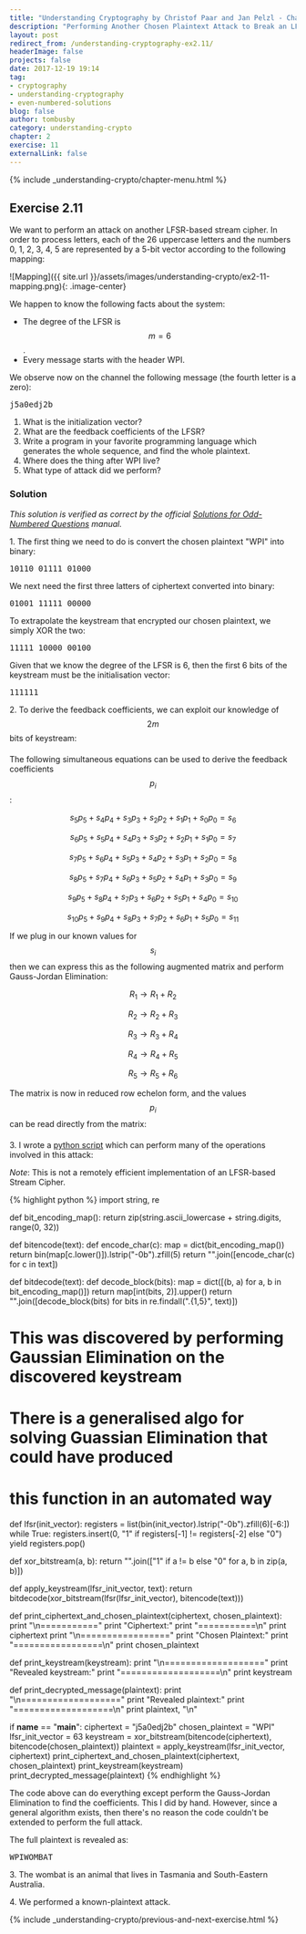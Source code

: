 ```yaml
---
title: "Understanding Cryptography by Christof Paar and Jan Pelzl - Chapter 2 Solutions - Ex2.11"
description: "Performing Another Chosen Plaintext Attack to Break an LFSR and Reveal the Full Plaintext"
layout: post
redirect_from: /understanding-cryptography-ex2.11/
headerImage: false
projects: false
date: 2017-12-19 19:14
tag:
- cryptography
- understanding-cryptography
- even-numbered-solutions
blog: false
author: tombusby
category: understanding-crypto
chapter: 2
exercise: 11
externalLink: false
---
```


{% include _understanding-crypto/chapter-menu.html %}

## Exercise 2.11

We want to perform an attack on another LFSR-based stream cipher. In order to process letters, each of the 26 uppercase letters and the numbers 0, 1, 2, 3, 4, 5 are represented by a 5-bit vector according to the following mapping:

![Mapping]({{ site.url }}/assets/images/understanding-crypto/ex2-11-mapping.png){: .image-center}

We happen to know the following facts about the system:

* The degree of the LFSR is $$m = 6$$.
* Every message starts with the header WPI.

We observe now on the channel the following message (the fourth letter is a zero):

<pre class="pre-wrap-enabled">
j5a0edj2b
</pre>

1. What is the initialization vector?
2. What are the feedback coefficients of the LFSR?
3. Write a program in your favorite programming language which generates the
whole sequence, and find the whole plaintext.
4. Where does the thing after WPI live?
5. What type of attack did we perform?


### Solution

*This solution is verified as correct by the official [Solutions for Odd-Numbered Questions](http://wiki.crypto.rub.de/Buch/en/download/Understanding_Cryptography_Odd_Solutions.pdf) manual.*

1\. The first thing we need to do is convert the chosen plaintext "WPI" into binary:

<pre class="pre-wrap-enabled">
10110 01111 01000
</pre>

We next need the first three latters of ciphertext converted into binary:

<pre class="pre-wrap-enabled">
01001 11111 00000
</pre>

To extrapolate the keystream that encrypted our chosen plaintext, we simply XOR the two:

<pre class="pre-wrap-enabled">
11111 10000 00100
</pre>

Given that we know the degree of the LFSR is 6, then the first 6 bits of the keystream must be the initialisation vector:

<pre class="pre-wrap-enabled">
111111
</pre>

2\. To derive the feedback coefficients, we can exploit our knowledge of $$2m$$ bits of keystream:

<div style="text-align: center; margin-bottom: 20px">
<script type="math/tex">
\begin{array}{c|c}
s_{11} & s_{10} & s_9 & s_8 & s_7 & s_6 & s_5 & s_4 & s_3 & s_2 & s_1 & s_0 \\ \hline
1 & 0 & 0 & 0 & 0 & 0 & 1 & 1 & 1 & 1 & 1 & 1
\end{array}
</script>
</div>

The following simultaneous equations can be used to derive the feedback coefficients $$p_i$$:


$$ s_5p_5 + s_4p_4 + s_3p_3 + s_2p_2 + s_1p_1 + s_0p_0 = s_6 $$

$$ s_6p_5 + s_5p_4 + s_4p_3 + s_3p_2 + s_2p_1 + s_1p_0 = s_7 $$

$$ s_7p_5 + s_6p_4 + s_5p_3 + s_4p_2 + s_3p_1 + s_2p_0 = s_8 $$

$$ s_8p_5 + s_7p_4 + s_6p_3 + s_5p_2 + s_4p_1 + s_3p_0 = s_9 $$

$$ s_9p_5 + s_8p_4 + s_7p_3 + s_6p_2 + s_5p_1 + s_4p_0 = s_{10} $$

$$ s_{10}p_5 + s_9p_4 + s_8p_3 + s_7p_2 + s_6p_1 + s_5p_0 = s_{11} $$

If we plug in our known values for $$s_i$$ then we can express this as the following augmented matrix and perform Gauss-Jordan Elimination:

<div style="text-align: center;">
<script type="math/tex">
\left[
\begin{array}{cccccc|c}
  1 & 1 & 1 & 1 & 1 & 1 & 0 \\
  0 & 1 & 1 & 1 & 1 & 1 & 0 \\
  0 & 0 & 1 & 1 & 1 & 1 & 0 \\
  0 & 0 & 0 & 1 & 1 & 1 & 0 \\
  0 & 0 & 0 & 0 & 1 & 1 & 0 \\
  0 & 0 & 0 & 0 & 0 & 1 & 1
\end{array}
\right]
</script>
</div>

$$ R_1 \rightarrow R_1 + R_2 $$

$$ R_2 \rightarrow R_2 + R_3 $$

$$ R_3 \rightarrow R_3 + R_4 $$

$$ R_4 \rightarrow R_4 + R_5 $$

$$ R_5 \rightarrow R_5 + R_6 $$

<div style="text-align: center;">
<script type="math/tex">
\left[
\begin{array}{cccccc|c}
  1 & 0 & 0 & 0 & 0 & 0 & 0 \\
  0 & 1 & 0 & 0 & 0 & 0 & 0 \\
  0 & 0 & 1 & 0 & 0 & 0 & 0 \\
  0 & 0 & 0 & 1 & 0 & 0 & 0 \\
  0 & 0 & 0 & 0 & 1 & 0 & 1 \\
  0 & 0 & 0 & 0 & 0 & 1 & 1
\end{array}
\right]
</script>
</div>

The matrix is now in reduced row echelon form, and the values $$p_i$$ can be read directly from the matrix:

<div style="text-align: center; margin-bottom: 20px">
<script type="math/tex">
\begin{array}{c|c}
p_5 & p_4 & p_3 & p_2 & p_1 & p_0 \\ \hline
0 & 0 & 0 & 0 & 1 & 1
\end{array}
</script>
</div>

3\. I wrote a [python script](https://github.com/tombusby/understanding-cryptography-exercises/blob/master/Chapter-02/ex2.11.py) which can perform many of the operations involved in this attack:

*Note*: This is not a remotely efficient implementation of an LFSR-based Stream Cipher.

{% highlight python %}
import string, re

def bit_encoding_map():
    return zip(string.ascii_lowercase + string.digits, range(0, 32))

def bitencode(text):
    def encode_char(c):
        map = dict(bit_encoding_map())
        return bin(map[c.lower()]).lstrip("-0b").zfill(5)
    return "".join([encode_char(c) for c in text])

def bitdecode(text):
    def decode_block(bits):
        map = dict([(b, a) for a, b in bit_encoding_map()])
        return map[int(bits, 2)].upper()
    return "".join([decode_block(bits) for bits in re.findall(".{1,5}", text)])

# This was discovered by performing Gaussian Elimination on the discovered keystream
# There is a generalised algo for solving Guassian Elimination that could have produced
# this function in an automated way
def lfsr(init_vector):
    registers = list(bin(init_vector).lstrip("-0b").zfill(6)[-6:])
    while True:
        registers.insert(0, "1" if registers[-1] != registers[-2] else "0")
        yield registers.pop()

def xor_bitstream(a, b):
    return "".join(["1" if a != b else "0" for a, b in zip(a, b)])

def apply_keystream(lfsr_init_vector, text):
    return bitdecode(xor_bitstream(lfsr(lfsr_init_vector), bitencode(text)))

def print_ciphertext_and_chosen_plaintext(ciphertext, chosen_plaintext):
    print "\n==========="
    print "Ciphertext:"
    print "===========\n"
    print ciphertext
    print "\n================="
    print "Chosen Plaintext:"
    print "=================\n"
    print chosen_plaintext

def print_keystream(keystream):
    print "\n==================="
    print "Revealed keystream:"
    print "===================\n"
    print keystream

def print_decrypted_message(plaintext):
    print "\n==================="
    print "Revealed plaintext:"
    print "===================\n"
    print plaintext, "\n"

if __name__ == "__main__":
    ciphertext = "j5a0edj2b"
    chosen_plaintext = "WPI"
    lfsr_init_vector = 63
    keystream = xor_bitstream(bitencode(ciphertext), bitencode(chosen_plaintext))
    plaintext = apply_keystream(lfsr_init_vector, ciphertext)
    print_ciphertext_and_chosen_plaintext(ciphertext, chosen_plaintext)
    print_keystream(keystream)
    print_decrypted_message(plaintext)
{% endhighlight %}

The code above can do everything except perform the Gauss-Jordan Elimination to find the coefficients. This I did by hand. However, since a general algorithm exists, then there's no reason the code couldn't be extended to perform the full attack.

The full plaintext is revealed as:

<pre class="pre-wrap-enabled">
WPIWOMBAT
</pre>

3\. The wombat is an animal that lives in Tasmania and South-Eastern Australia.

4\. We performed a known-plaintext attack.

{% include _understanding-crypto/previous-and-next-exercise.html %}
